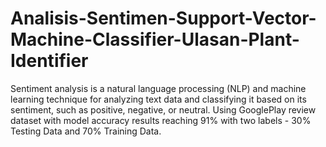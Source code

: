 # Analisis-Sentimen-Support-Vector-Machine-Classifier-Ulasan-Plant-Identifier
Sentiment analysis is a natural language processing (NLP) and machine learning technique for analyzing text data and classifying it based on its sentiment, such as positive, negative, or neutral. Using GooglePlay review dataset with model accuracy results reaching 91% with two labels - 30% Testing Data and 70% Training Data.

